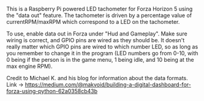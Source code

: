 This is a Raspberry Pi powered LED tachometer for Forza Horizon 5 using the "data out" feature. The tachometer is driven by a percentage value of currentRPM/maxRPM which correspond to a LED on the tachometer.

To use, enable data out in Forza under "Hud and Gameplay". Make sure wiring is correct, and GPIO pins are wired as they should be. It doesn't really matter which GPIO pins are wired to which number LED, so as long as you remember to change it in the program (LED numbers go from 0-10, with 0 being if the person is in the game menu, 1 being idle, and 10 being at the max engine RPM).

Credit to Michael K. and his blog for information about the data formats. Link -> https://medium.com/@makvoid/building-a-digital-dashboard-for-forza-using-python-62a0358cb43b
